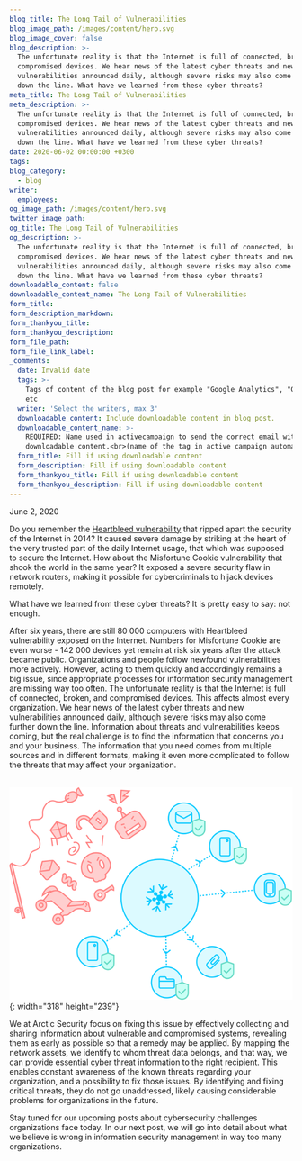 ```yaml
---
blog_title: The Long Tail of Vulnerabilities
blog_image_path: /images/content/hero.svg
blog_image_cover: false
blog_description: >-
  The unfortunate reality is that the Internet is full of connected, broken, and
  compromised devices. We hear news of the latest cyber threats and new
  vulnerabilities announced daily, although severe risks may also come further
  down the line. What have we learned from these cyber threats?
meta_title: The Long Tail of Vulnerabilities
meta_description: >-
  The unfortunate reality is that the Internet is full of connected, broken, and
  compromised devices. We hear news of the latest cyber threats and new
  vulnerabilities announced daily, although severe risks may also come further
  down the line. What have we learned from these cyber threats?
date: 2020-06-02 00:00:00 +0300
tags:
blog_category:
  - blog
writer:
  employees:
og_image_path: /images/content/hero.svg
twitter_image_path:
og_title: The Long Tail of Vulnerabilities
og_description: >-
  The unfortunate reality is that the Internet is full of connected, broken, and
  compromised devices. We hear news of the latest cyber threats and new
  vulnerabilities announced daily, although severe risks may also come further
  down the line. What have we learned from these cyber threats?
downloadable_content: false
downloadable_content_name: The Long Tail of Vulnerabilities
form_title:
form_description_markdown:
form_thankyou_title:
form_thankyou_description:
form_file_path:
form_file_link_label:
_comments:
  date: Invalid date
  tags: >-
    Tags of content of the blog post for example "Google Analytics", "GitHub"
    etc
  writer: 'Select the writers, max 3'
  downloadable_content: Include downloadable content in blog post.
  downloadable_content_name: >-
    REQUIRED: Name used in activecampaign to send the correct email with
    downloadable content.<br>(name of the tag in active campaign automation)
  form_title: Fill if using downloadable content
  form_description: Fill if using downloadable content
  form_thankyou_title: Fill if using downloadable content
  form_thankyou_description: Fill if using downloadable content
---
```


June 2, 2020

Do you remember the [Heartbleed vulnerability](https://www.darkreading.com/vulnerabilities---threats/heartbleed-and-the-long-tail-of-vulnerabilities/a/d-id/1269653) that ripped apart the security of the Internet in 2014? It caused severe damage by striking at the heart of the very trusted part of the daily Internet usage, that which was supposed to secure the Internet. How about the Misfortune Cookie vulnerability that shook the world in the same year? It exposed a severe security flaw in network routers, making it possible for cybercriminals to hijack devices remotely.

What have we learned from these cyber threats? It is pretty easy to say: not enough.&nbsp;

After six years, there are still 80 000 computers with Heartbleed vulnerability exposed on the Internet. Numbers for Misfortune Cookie are even worse - 142 000 devices yet remain at risk six years after the attack became public. Organizations and people follow newfound vulnerabilities more actively. However, acting to them quickly and accordingly remains a big issue, since appropriate processes for information security management are missing way too often. The unfortunate reality is that the Internet is full of connected, broken, and compromised devices. This affects almost every organization. We hear news of the latest cyber threats and new vulnerabilities announced daily, although severe risks may also come further down the line. Information about threats and vulnerabilities keeps coming, but the real challenge is to find the information that concerns you and your business. The information that you need comes from multiple sources and in different formats, making it even more complicated to follow the threats that may affect your organization.

&nbsp; &nbsp; &nbsp; &nbsp; &nbsp; &nbsp; &nbsp; &nbsp; &nbsp; &nbsp; &nbsp; &nbsp; &nbsp; &nbsp; &nbsp; &nbsp; &nbsp; &nbsp; &nbsp; &nbsp; &nbsp; &nbsp; &nbsp; &nbsp; &nbsp; &nbsp;&nbsp;![](/images/content/hero.svg){: width="318" height="239"}

We at Arctic Security focus on fixing this issue by effectively collecting and sharing information about vulnerable and compromised systems, revealing them as early as possible so that a remedy may be applied. By mapping the network assets, we identify to whom threat data belongs, and that way, we can provide essential cyber threat information to the right recipient. This enables constant awareness of the known threats regarding your organization, and a possibility to fix those issues. By identifying and fixing critical threats, they do not go unaddressed, likely causing considerable problems for organizations in the future.

Stay tuned for our upcoming posts about cybersecurity challenges organizations face today. In our next post, we will go into detail about what we believe is wrong in information security management in way too many organizations.